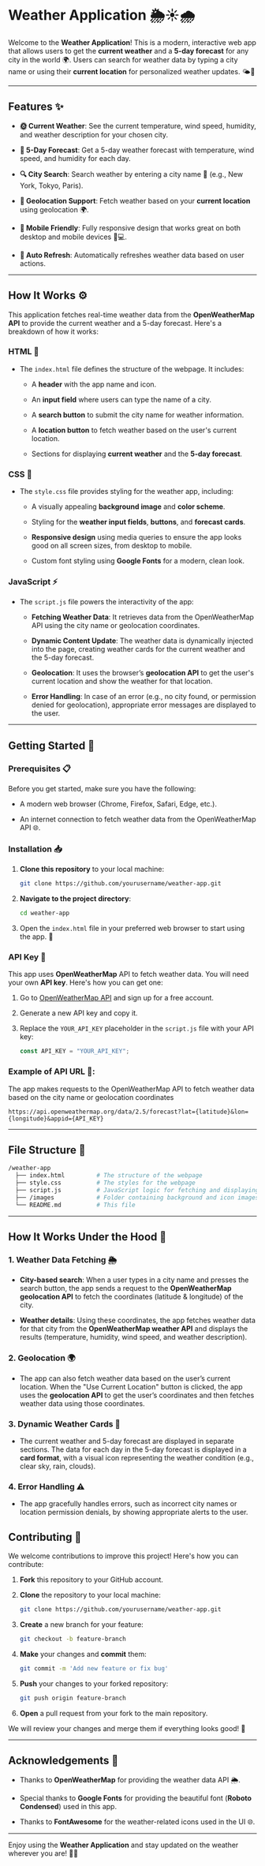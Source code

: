 # Weather Application 🌦️☀️🌧️

Welcome to the **Weather Application**! This is a modern, interactive web app that allows users to get the **current weather** and a **5-day forecast** for any city in the world 🌍. Users can search for weather data by typing a city name or using their **current location** for personalized weather updates. 🌤️📍

---

## Features ✨

- **🌞 Current Weather**: See the current temperature, wind speed, humidity, and weather description for your chosen city.

- **📅 5-Day Forecast**: Get a 5-day weather forecast with temperature, wind speed, and humidity for each day.

- **🔍 City Search**: Search weather by entering a city name 🌆 (e.g., New York, Tokyo, Paris).

- **📡 Geolocation Support**: Fetch weather based on your **current location** using geolocation 🌍.

- **📱 Mobile Friendly**: Fully responsive design that works great on both desktop and mobile devices 📱💻.

- **🔄 Auto Refresh**: Automatically refreshes weather data based on user actions.

---

<!-- ## Screenshots 📸

![Weather App Screenshot](./images/screenshot.png) -->

## How It Works ⚙️

This application fetches real-time weather data from the **OpenWeatherMap API** to provide the current weather and a 5-day forecast. Here's a breakdown of how it works:

### HTML 📝

- The `index.html` file defines the structure of the webpage. It includes:
  
  - A **header** with the app name and icon.
  
  - An **input field** where users can type the name of a city.
  
  - A **search button** to submit the city name for weather information.
  
  - A **location button** to fetch weather based on the user's current location.
  
  - Sections for displaying **current weather** and the **5-day forecast**.

### CSS 🎨

- The `style.css` file provides styling for the weather app, including:
  
  - A visually appealing **background image** and **color scheme**.
  
  - Styling for the **weather input fields**, **buttons**, and **forecast cards**.
  
  - **Responsive design** using media queries to ensure the app looks good on all screen sizes, from desktop to mobile.
  
  - Custom font styling using **Google Fonts** for a modern, clean look.

### JavaScript ⚡

- The `script.js` file powers the interactivity of the app:
  
  - **Fetching Weather Data**: It retrieves data from the OpenWeatherMap API using the city name or geolocation coordinates.
  
  - **Dynamic Content Update**: The weather data is dynamically injected into the page, creating weather cards for the current weather and the 5-day forecast.
  
  - **Geolocation**: It uses the browser’s **geolocation API** to get the user's current location and show the weather for that location.
  
  - **Error Handling**: In case of an error (e.g., no city found, or permission denied for geolocation), appropriate error messages are displayed to the user.

---

## Getting Started 🚀

### Prerequisites 📋

Before you get started, make sure you have the following:

- A modern web browser (Chrome, Firefox, Safari, Edge, etc.).

- An internet connection to fetch weather data from the OpenWeatherMap API 🌐.

### Installation 📥

1. **Clone this repository** to your local machine:
    ```bash
    git clone https://github.com/yourusername/weather-app.git
    ```
2. **Navigate to the project directory**:
    ```bash
    cd weather-app
    ```
3. Open the `index.html` file in your preferred web browser to start using the app. 🎉

### API Key 🔑

This app uses **OpenWeatherMap** API to fetch weather data. You will need your own **API key**. Here's how you can get one:

1. Go to [OpenWeatherMap API](https://openweathermap.org/api) and sign up for a free account.

2. Generate a new API key and copy it.

3. Replace the `YOUR_API_KEY` placeholder in the `script.js` file with your API key:
   
   ```javascript
   const API_KEY = "YOUR_API_KEY"; 
   ```

### Example of API URL 📡:

The app makes requests to the OpenWeatherMap API to fetch weather data based on the city name or geolocation coordinates

   ```plaintext
   https://api.openweathermap.org/data/2.5/forecast?lat={latitude}&lon={longitude}&appid={API_KEY}
   ```

---

## File Structure 📂

```bash
/weather-app
  ├── index.html         # The structure of the webpage
  ├── style.css          # The styles for the webpage
  ├── script.js          # JavaScript logic for fetching and displaying weather data
  ├── /images            # Folder containing background and icon images
  └── README.md          # This file
```

---

## How It Works Under the Hood 🔧

### 1. Weather Data Fetching 🌦️

- **City-based search**: When a user types in a city name and presses the search button, the app sends a request to the **OpenWeatherMap geolocation API** to fetch the coordinates (latitude & longitude) of the city.

- **Weather details**: Using these coordinates, the app fetches weather data for that city from the **OpenWeatherMap weather API** and displays the results (temperature, humidity, wind speed, and weather description).

### 2. Geolocation 🌍

- The app can also fetch weather data based on the user’s current location. When the "Use Current Location" button is clicked, the app uses the **geolocation API** to get the user’s coordinates and then fetches weather data using those coordinates.

### 3. Dynamic Weather Cards 📅

- The current weather and 5-day forecast are displayed in separate sections. The data for each day in the 5-day forecast is displayed in a **card format**, with a visual icon representing the weather condition (e.g., clear sky, rain, clouds).

### 4. Error Handling ⚠️

- The app gracefully handles errors, such as incorrect city names or location permission denials, by showing appropriate alerts to the user.

## Contributing 🤝

We welcome contributions to improve this project! Here's how you can contribute:

1. **Fork** this repository to your GitHub account.

2. **Clone** the repository to your local machine:
    ```bash
    git clone https://github.com/yourusername/weather-app.git
    ```

3. **Create** a new branch for your feature:
    ```bash
    git checkout -b feature-branch
    ```

4. **Make** your changes and **commit** them:
    ```bash
    git commit -m 'Add new feature or fix bug'
    ```

5. **Push** your changes to your forked repository:
    ```bash
    git push origin feature-branch
    ```

6. **Open** a pull request from your fork to the main repository.

We will review your changes and merge them if everything looks good! 🎉

---

## Acknowledgements 🙏

- Thanks to **OpenWeatherMap** for providing the weather data API 🌦️.

- Special thanks to **Google Fonts** for providing the beautiful font (**Roboto Condensed**) used in this app.

- Thanks to **FontAwesome** for the weather-related icons used in the UI 🌐.

---

Enjoy using the **Weather Application** and stay updated on the weather wherever you are! 🎉🌈
